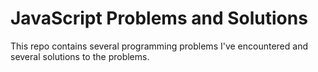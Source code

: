 # JavaScript Problems and Solutions
This repo contains several programming problems I've encountered and several solutions to the problems.
